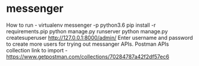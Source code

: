 # messenger
How to run - 
virtualenv messenger -p python3.6
pip install -r requirements.pip
python manage.py runserver
python manage.py createsuperuser
http://127.0.0.1:8000/admin/
Enter username and password to create more users for trying out messanger APIs.
Postman APIs collection link to import - https://www.getpostman.com/collections/70284787a42f2df57ec6
